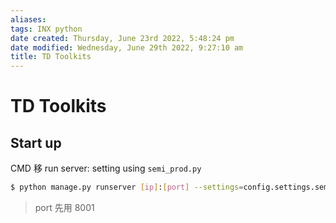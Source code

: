 ```yaml
---
aliases: 
tags: INX python
date created: Thursday, June 23rd 2022, 5:48:24 pm
date modified: Wednesday, June 29th 2022, 9:27:10 am
title: TD Toolkits
---
```


# TD Toolkits

## Start up

CMD 移
run server: setting using `semi_prod.py`

```bash
$ python manage.py runserver [ip]:[port] --settings=config.settings.semi_prod
```

> port 先用 8001